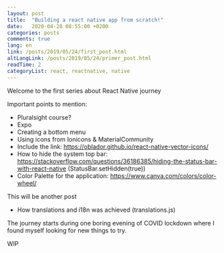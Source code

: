 ```yaml
---
layout: post
title:  "Building a react native app from scratch!"
date:   2020-04-28 08:55:00 +0200
categories: posts
comments: true
lang: en
link: /posts/2019/05/24/first_post.html
altLangLink: /posts/2019/05/24/primer_post.html
readTime: 2
categoryList: react, reactnative, native
---
```

Welcome to the first series about React Native journey

Important points to mention:
- Pluralsight course? 
- Expo
- Creating a bottom menu
- Using icons from Ionicons & MaterialCommunity
- Include the link: https://oblador.github.io/react-native-vector-icons/
- How to hide the system top bar: https://stackoverflow.com/questions/36186385/hiding-the-status-bar-with-react-native (StatusBar.setHidden(true))
- Color Palette for the application: https://www.canva.com/colors/color-wheel/ 

This will be another post
- How translations and i18n was achieved (translations.js)

The journey starts during one boring evening of COVID lockdown where I found myself  looking for new things to try. 

WIP
